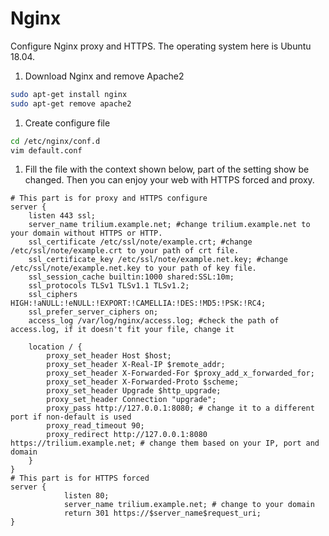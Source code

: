 # Nginx
Configure Nginx proxy and HTTPS. The operating system here is Ubuntu 18.04.

1.  Download Nginx and remove Apache2

```bash
sudo apt-get install nginx
sudo apt-get remove apache2
```

1.  Create configure file

```bash
cd /etc/nginx/conf.d
vim default.conf
```

1.  Fill the file with the context shown below, part of the setting show be changed. Then you can enjoy your web with HTTPS forced and proxy.

```nginx
# This part is for proxy and HTTPS configure
server {
    listen 443 ssl;
    server_name trilium.example.net; #change trilium.example.net to your domain without HTTPS or HTTP.
    ssl_certificate /etc/ssl/note/example.crt; #change /etc/ssl/note/example.crt to your path of crt file.
    ssl_certificate_key /etc/ssl/note/example.net.key; #change /etc/ssl/note/example.net.key to your path of key file.
    ssl_session_cache builtin:1000 shared:SSL:10m;
    ssl_protocols TLSv1 TLSv1.1 TLSv1.2;
    ssl_ciphers HIGH:!aNULL:!eNULL:!EXPORT:!CAMELLIA:!DES:!MD5:!PSK:!RC4;
    ssl_prefer_server_ciphers on;
    access_log /var/log/nginx/access.log; #check the path of access.log, if it doesn't fit your file, change it
    
    location / {
        proxy_set_header Host $host;
        proxy_set_header X-Real-IP $remote_addr;
        proxy_set_header X-Forwarded-For $proxy_add_x_forwarded_for;
        proxy_set_header X-Forwarded-Proto $scheme;
        proxy_set_header Upgrade $http_upgrade;
        proxy_set_header Connection "upgrade";
        proxy_pass http://127.0.0.1:8080; # change it to a different port if non-default is used
        proxy_read_timeout 90;
        proxy_redirect http://127.0.0.1:8080 https://trilium.example.net; # change them based on your IP, port and domain
    }
}
# This part is for HTTPS forced
server {
            listen 80;
            server_name trilium.example.net; # change to your domain
            return 301 https://$server_name$request_uri;
}
```